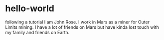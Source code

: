 # hello-world
following a tutorial 
I am John Rose.  I work in Mars as a miner for Outer Limits mining.  I have a lot of friends on Mars but have kinda lost touch with my family and friends on Earth.

